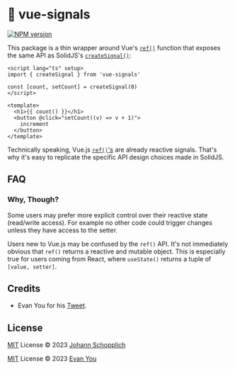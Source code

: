 # 📶 vue-signals

[![NPM version](https://img.shields.io/npm/v/vue-signals?color=a1b858&label=)](https://www.npmjs.com/package/vue-signals)

This package is a thin wrapper around Vue's [`ref()`](https://vuejs.org/api/reactivity-core.html#ref) function that exposes the same API as SolidJS's [`createSignal()`](https://www.solidjs.com/docs/latest#createsignal):

```vue
<script lang="ts" setup>
import { createSignal } from 'vue-signals'

const [count, setCount] = createSignal(0)
</script>

<template>
  <h1>{{ count() }}</h1>
  <button @click="setCount((v) => v + 1)">
    increment
  </button>
</template>
```

Technically speaking, Vue.js [`ref()`'s](https://vuejs.org/api/reactivity-core.html#ref) are already reactive signals. That's why it's easy to replicate the specific API design choices made in SolidJS.

## FAQ

### Why, Though?

Some users may prefer more explicit control over their reactive state (read/write access). For example no other code could trigger changes unless they have access to the setter.

Users new to Vue.js may be confused by the `ref()` API. It's not immediately obvious that `ref()` returns a reactive and mutable object. This is especially true for users coming from React, where `useState()` returns a tuple of `[value, setter]`.

## Credits

- Evan You for his [Tweet](https://twitter.com/youyuxi/status/1618181618069573633).

## License

[MIT](./LICENSE) License © 2023 [Johann Schopplich](https://github.com/johannschopplich)

[MIT](./LICENSE) License © 2023 [Evan You](https://github.com/yyx990803)
